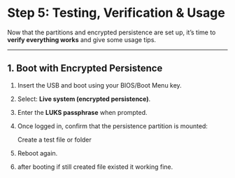 # Step 5: Testing, Verification & Usage

Now that the partitions and encrypted persistence are set up, it’s time to **verify everything works** and give some usage tips.

---

## 1. Boot with Encrypted Persistence

1. Insert the USB and boot using your BIOS/Boot Menu key.
2. Select: **Live system (encrypted persistence)**.
3. Enter the **LUKS passphrase** when prompted.
4. Once logged in, confirm that the persistence partition is mounted:

   Create a test file or folder

5. Reboot again.
6. after booting if still created file existed it working fine.

